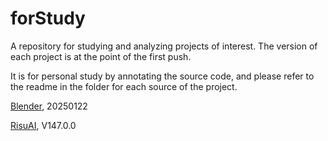 # forStudy
A repository for studying and analyzing projects of interest.
The version of each project is at the point of the first push.

It is for personal study by annotating the source code, and please refer to the readme in the folder for each source of the project.

[Blender](https://github.com/blender/blender), 20250122

[RisuAI](https://github.com/kwaroran/RisuAI), V147.0.0

